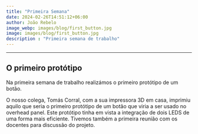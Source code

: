 ```yaml
---
title: "Primeira Semana"
date: 2024-02-26T14:51:12+06:00
author: João Rebelo
image_webp: images/blog/first_button.jpg
image: images/blog/first_button.jpg
description : "Primeira semana de trabalho"
---
```


---
O primeiro protótipo
---

Na primeira semana de trabalho realizámos o primeiro protótipo de um botão.

O nosso colega, Tomás Corral, com a sua impressora 3D em casa, imprimiu aquilo que seria o primeiro protótipo de um botão que viria a ser usado no overhead panel.
Este protótipo tinha em vista a integração de dois LEDS de uma forma mais eficiente.
Tivemos também a primeira reunião com os docentes para discussão do projeto.

